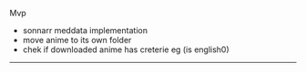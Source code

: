 Mvp

-  sonnarr meddata implementation 
-  move anime to its own folder
-  chek if downloaded anime has creterie eg (is english0)

---